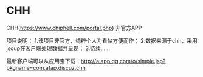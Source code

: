 # CHH

CHH(https://www.chiphell.com/portal.php) 非官方APP

项目说明：
1.该项目非官方，纯粹个人为看帖方便而作；
2.数据来源于chh，采用jsoup在客户端处理数据并呈现；
3.待续……

最新客户端可以从应用宝下载：http://a.app.qq.com/o/simple.jsp?pkgname=com.afap.discuz.chh

